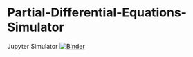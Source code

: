 # Partial-Differential-Equations-Simulator

Jupyter Simulator  [![Binder](https://mybinder.org/badge_logo.svg)](https://mybinder.org/v2/gh/Andresmps/Partial-Differential-Equations-Simulator/1d4cb5857e267661cbaaa47f12a4336817dbf946?filepath=Codes%2FProyecto_de_EDP.ipynb)
